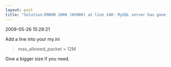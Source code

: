 ```yaml
---
layout: post
title: "Solution:ERROR 2006 (HY000) at line 140: MySQL server has gone away"
---
```


<p class='meta'>2009-05-26 15:28:21</p>

Add a line into your my.ini
<blockquote>max_allowed_packet = 12M</blockquote>
Give a bigger size if you need.
